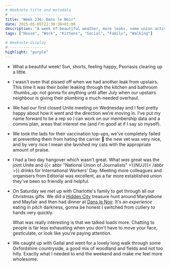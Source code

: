 ```yaml
---
# Weeknote title and metadata
# ---------------------------
title: "Week 236: Dans le Noir"
date: 2025-05-05T22:30:30+01:00
description: "A week of beautiful weather, more leaks, some union activity, International Workers' Day, treasure hunts, eating in the dark, vaccinations, and a long walk."
tags: ["House", "Work", "Kittens", "Social", "Family", "Walking"]

# Weeknote display
# ----------------
highlight: "purple"
---
```


  * What a beautiful week! Sun, shorts, feeling happy, Psoriasis clearing up a little.

  * I wasn't even that pissed off when we had another leak from upstairs. This time it was their boiler leaking through the kitchen and bathroom :thumbs_up: not gonna fix anything until after July when our upstairs neighbour is giving their plumbing a much-needed overhaul.

  * We had our first closed Unite meeting on Wednesday and I feel pretty happy about how it went and the direction we're moving in. I've put my name forward to be a rep so I can work on our membership data and a comms plan, areas that interest me (and I'm good at if I say so myself).

  * We took the lads for their vaccination top-ups, we've completely failed at preventing them from hating the carrier :shrug: the new vet was very nice, and by very nice I mean she lavished my cats with the appropriate amount of praise.

  * I had a two day hangover which wasn't great. What _was_ great was the joint Unite and {{< abbr "National Union of Journalists" >}}NUJ{{< /abbr >}} drinks for International Workers' Day. Meeting more colleagues and organisers from Editorial was excellent, as a far more established union they've been so friendly and helpful.

  * On Saturday we met up with Charlotte's family to get through all our Christmas gifts. We did a [Hidden City](https://www.inthehiddencity.com/) treasure hunt around Marylebone and Mayfair and then had dinner at [Dans le Noir](https://london.danslenoir.com/). It's an _experience_ eating in pitch darkness, gonna be honest I switched from cutlery to hands very quickly.

    What was really interesting is that we talked loads more. Chatting to people is far less exhausting when you don't have to move your face, gesticulate, or look like you're paying attention.

  * We caught up with Gallal and went for a lovely long walk through some Oxfordshire countryside, a good mix of woodland and fields and not too hilly. Exactly what I needed to end the weekend and make me feel more wholesome.
